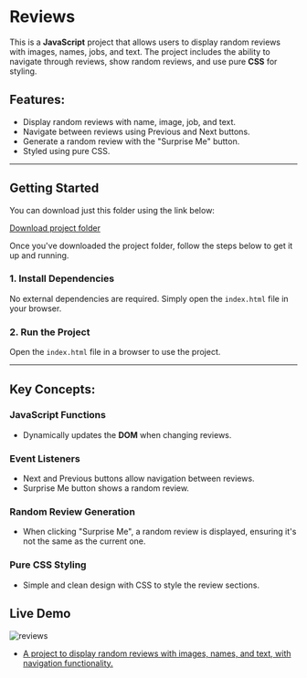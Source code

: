 # Reviews

This is a **JavaScript** project that allows users to display random reviews with images, names, jobs, and text. The project includes the ability to navigate through reviews, show random reviews, and use pure **CSS** for styling.

## Features:
- Display random reviews with name, image, job, and text.
- Navigate between reviews using Previous and Next buttons.
- Generate a random review with the "Surprise Me" button.
- Styled using pure CSS.

---

## Getting Started

You can download just this folder using the link below:

[Download project folder](https://downgit.github.io/#/home?url=https://github.com/armandomzn/javascript-components/tree/main/reviews)

Once you've downloaded the project folder, follow the steps below to get it up and running.

### 1. Install Dependencies
No external dependencies are required. Simply open the `index.html` file in your browser.

### 2. Run the Project
Open the `index.html` file in a browser to use the project.

---

## Key Concepts:

### JavaScript Functions
- Dynamically updates the **DOM** when changing reviews.

### Event Listeners

- Next and Previous buttons allow navigation between reviews.
- Surprise Me button shows a random review.

### Random Review Generation

- When clicking "Surprise Me", a random review is displayed, ensuring it's not the same as the current one.

### Pure CSS Styling
- Simple and clean design with CSS to style the review sections.

## Live Demo
![reviews](https://github.com/user-attachments/assets/9fbde768-8e5b-40be-9274-d5ce49652f90)
- [A project to display random reviews with images, names, and text, with navigation functionality.](https://polite-cendol-435002.netlify.app/)
